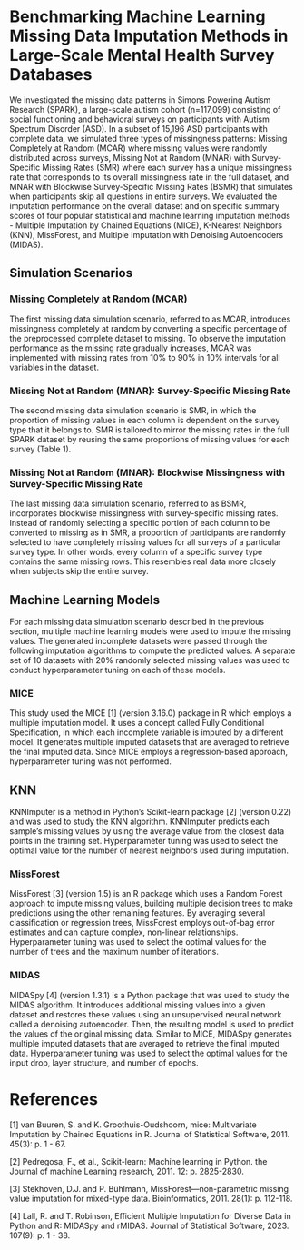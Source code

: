 # Benchmarking Machine Learning Missing Data Imputation Methods in Large-Scale Mental Health Survey Databases
We investigated the missing data patterns in Simons Powering Autism Research (SPARK), a large-scale autism cohort (n=117,099) consisting of social functioning and behavioral surveys on participants with Autism Spectrum Disorder (ASD). In a subset of 15,196 ASD participants with complete data, we simulated three types of missingness patterns: Missing Completely at Random (MCAR) where missing values were randomly distributed across surveys, Missing Not at Random (MNAR) with Survey-Specific Missing Rates (SMR) where each survey has a unique missingness rate that corresponds to its overall missingness rate in the full dataset, and MNAR with Blockwise Survey-Specific Missing Rates (BSMR) that simulates when participants skip all questions in entire surveys. We evaluated the imputation performance on the overall dataset and on specific summary scores of four popular statistical and machine learning imputation methods - Multiple Imputation by Chained Equations (MICE), K-Nearest Neighbors (KNN), MissForest, and Multiple Imputation with Denoising Autoencoders (MIDAS). 

## Simulation Scenarios
### Missing Completely at Random (MCAR)
The first missing data simulation scenario, referred to as MCAR, introduces missingness completely at random by converting a specific percentage of the preprocessed complete dataset to missing. To observe the imputation performance as the missing rate gradually increases, MCAR was implemented with missing rates from 10% to 90% in 10% intervals for all variables in the dataset.    

### Missing Not at Random (MNAR): Survey-Specific Missing Rate
The second missing data simulation scenario is SMR, in which the proportion of missing values in each column is dependent on the survey type that it belongs to. SMR is tailored to mirror the missing rates in the full SPARK dataset by reusing the same proportions of missing values for each survey (Table 1).

### Missing Not at Random (MNAR): Blockwise Missingness with Survey-Specific Missing Rate
The last missing data simulation scenario, referred to as BSMR, incorporates blockwise missingness with survey-specific missing rates. Instead of randomly selecting a specific portion of each column to be converted to missing as in SMR, a proportion of participants are randomly selected to have completely missing values for all surveys of a particular survey type. In other words, every column of a specific survey type contains the same missing rows. This resembles real data more closely when subjects skip the entire survey.

## Machine Learning Models

For each missing data simulation scenario described in the previous section, multiple machine learning models were used to impute the missing values. The generated incomplete datasets were passed through the following imputation algorithms to compute the predicted values. A separate set of 10 datasets with 20% randomly selected missing values was used to conduct hyperparameter tuning on each of these models.

### MICE
This study used the MICE [1] (version 3.16.0) package in R which employs a multiple imputation model. It uses a concept called Fully Conditional Specification, in which each incomplete variable is imputed by a different model. It generates multiple imputed datasets that are averaged to retrieve the final imputed data. Since MICE employs a regression-based approach, hyperparameter tuning was not performed.

## KNN
KNNImputer is a method in Python’s Scikit-learn package [2] (version 0.22) and was used to study the KNN algorithm. KNNImputer predicts each sample’s missing values by using the average value from the closest data points in the training set. Hyperparameter tuning was used to select the optimal value for the number of nearest neighbors used during imputation.

### MissForest
MissForest [3] (version 1.5) is an R package which uses a Random Forest approach to impute missing values, building multiple decision trees to make predictions using the other remaining features. By averaging several classification or regression trees, MissForest employs out-of-bag error estimates and can capture complex, non-linear relationships. Hyperparameter tuning was used to select the optimal values for the number of trees and the maximum number of iterations.

### MIDAS
MIDASpy [4] (version 1.3.1) is a Python package that was used to study the MIDAS algorithm. It introduces additional missing values into a given dataset and restores these values using an unsupervised neural network called a denoising autoencoder. Then, the resulting model is used to predict the values of the original missing data. Similar to MICE, MIDASpy generates multiple imputed datasets that are averaged to retrieve the final imputed data. Hyperparameter tuning was used to select the optimal values for the input drop, layer structure, and number of epochs.

# References

[1] van Buuren, S. and K. Groothuis-Oudshoorn, mice: Multivariate Imputation by Chained Equations in R. Journal of Statistical Software, 2011. 45(3): p. 1 - 67.

[2] Pedregosa, F., et al., Scikit-learn: Machine learning in Python. the Journal of machine Learning research, 2011. 12: p. 2825-2830.

[3] Stekhoven, D.J. and P. Bühlmann, MissForest—non-parametric missing value imputation for mixed-type data. Bioinformatics, 2011. 28(1): p. 112-118.

[4] Lall, R. and T. Robinson, Efficient Multiple Imputation for Diverse Data in Python and R: MIDASpy and rMIDAS. Journal of Statistical Software, 2023. 107(9): p. 1 - 38.